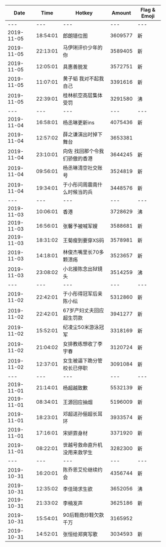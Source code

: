 Date | Time | Hotkey | Amount | Flag & Emoji 
--- | --- | --- | --- | ---
--- | --- | --- | --- | ---
2019-11-05|18:54:01|郎朗错位图|3609577|新 
2019-11-05|22:13:01|马伊琍评价少年的你|3589405|新 
2019-11-05|12:05:01|具惠善脱发|3572751|新 
2019-11-05|11:07:01|黄子韬 我对不起我自己|3391616|新 
2019-11-05|22:39:01|桂林航空高层集体受罚|3291580|沸 
--- | --- | --- | --- | ---
2019-11-04|16:58:01|杨丞琳更新ins|4075436|新 
2019-11-04|12:57:02|薛之谦演出时掉下舞台|3653381| 
2019-11-04|23:10:01|向佐 找回那个令我们骄傲的香港|3644245|新 
2019-11-04|09:56:01|杨丞琳清空社交账号|3524819|新 
2019-11-04|19:34:01|于小彤问周震南什么时候当的兵|3448576|新 
--- | --- | --- | --- | ---
2019-11-03|10:06:01|香港|3728629|沸 
2019-11-03|16:56:01|张馨予被喊军嫂|3588681|新 
2019-11-03|18:31:02|王菊瘦到要穿XS码|3578981|新 
2019-11-03|14:18:01|林俊杰嘴里长70多颗溃疡|3523657|新 
2019-11-03|23:08:02|小北接陈念出狱镜头|3514259|沸 
--- | --- | --- | --- | ---
2019-11-02|22:42:01|于小彤得冠军后亲陈小纭|5312860|新 
2019-11-02|22:42:01|67岁产妇丈夫回应超生罚款|3941277|新 
2019-11-02|15:52:01|纪凌尘50米游泳冠军|3318169|新 
2019-11-02|21:04:02|女排教练想收了李宇春|3120724|新 
2019-11-02|12:37:01|女生被逼下跪分管校长已停职|3091084|新 
--- | --- | --- | --- | ---
2019-11-01|21:14:01|杨超越致歉|5532139|新 
2019-11-01|08:34:01|王源回应抽烟|5196009|新 
2019-11-01|18:23:01|邓超送孙俪超长耳环|3933574|新 
2019-11-01|17:16:01|宋妍霏身材|3371920|新 
2019-11-01|08:22:01|世越号救命直升机没用来救学生|3282300|新 
--- | --- | --- | --- | ---
2019-10-31|16:20:01|陈乔恩艾伦继续约会|4356744|新 
2019-10-31|12:35:02|李佳琦求生欲|3652056|沸 
2019-10-31|21:33:02|李楠发声|3625186|新 
2019-10-31|15:54:01|90后鞋商炒鞋欠款千万|3165952| 
2019-10-31|14:52:01|张恒给郑爽写歌|3034593|新 

